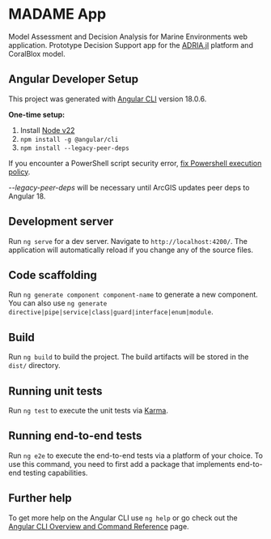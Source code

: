 # MADAME App

Model Assessment and Decision Analysis for Marine Environments web application.
Prototype Decision Support app for the [ADRIA.jl](https://github.com/open-AIMS/ADRIA.jl)
platform and CoralBlox model.

## Angular Developer Setup

This project was generated with [Angular CLI](https://github.com/angular/angular-cli) version 18.0.6.

**One-time setup:**
1. Install [Node v22](https://nodejs.org/en/download/package-manager)
2. `npm install -g @angular/cli`
3. `npm install --legacy-peer-deps`

If you encounter a PowerShell script security error,
[fix Powershell execution policy](https://angular.dev/tools/cli/setup-local#powershell-execution-policy).

*--legacy-peer-deps* will be necessary until ArcGIS updates peer deps to Angular 18.

## Development server

Run `ng serve` for a dev server. Navigate to `http://localhost:4200/`. The application will automatically reload if you change any of the source files.

## Code scaffolding

Run `ng generate component component-name` to generate a new component. You can also use `ng generate directive|pipe|service|class|guard|interface|enum|module`.

## Build

Run `ng build` to build the project. The build artifacts will be stored in the `dist/` directory.

## Running unit tests

Run `ng test` to execute the unit tests via [Karma](https://karma-runner.github.io).

## Running end-to-end tests

Run `ng e2e` to execute the end-to-end tests via a platform of your choice. To use this command, you need to first add a package that implements end-to-end testing capabilities.

## Further help

To get more help on the Angular CLI use `ng help` or go check out the [Angular CLI Overview and Command Reference](https://angular.dev/tools/cli) page.
